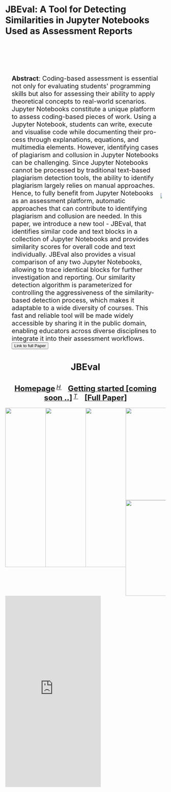 <style>
  .container {
    display: flex;
    align-items: center;
    justify-content: center;
  }
  
  img {
    max-width: 25%;
    max-height:15%;
    float: left;
  }
  
  .text {
    font-size: 20px;
    padding-left: 20px;
    padding-top: 20%;
    float: left;
  }
  </style>

# JBEval: A Tool for Detecting Similarities in Jupyter Notebooks Used as Assessment Reports
<!--
**Abstract**: Coding-based assessment is essential not only for evaluating students' programming skills but also for assessing their ability to apply theoretical concepts to real-world scenarios. Jupyter Notebooks constitute a unique platform to assess coding-based pieces of work. Using a Jupyter Notebook, students can write, execute and visualise code while documenting their pro-cess through explanations, equations, and multimedia elements. However, identifying cases of plagiarism and collusion in Jupyter Notebooks can be challenging. Since Jupyter Notebooks cannot be processed by traditional text-based plagiarism detection tools, the ability to identify plagiarism largely relies on manual approaches. Hence, to fully benefit from Jupyter Notebooks as an assessment platform, automatic approaches that can contribute to identifying plagiarism and collusion are needed. In this paper, we introduce a new tool - JBEval, that identifies similar code and text blocks in a collection of Jupyter Notebooks and provides similarity scores for overall code and text individually. JBEval also provides a visual comparison of any two Jupyter Notebooks, allowing to trace identical blocks for further investigation and reporting. Our similarity detection algorithm is parameterized for controlling the aggressiveness of the similarity-based detection process, which makes it adaptable to a wide diversity of courses. This fast and reliable tool will be made widely accessible by sharing it in the public domain, enabling educators across diverse disciplines to integrate it into their assessment workflows.
<a href="https://ieeexplore.ieee.org/abstract/document/11016521">
  <button>Link to full Paper</button>
</a>
-->
<div class="container">
  <div class="text">
  <b>Abstract</b>: Coding-based assessment is essential not only for evaluating students' programming skills but also for assessing their ability to apply theoretical concepts to real-world scenarios. Jupyter Notebooks constitute a unique platform to assess coding-based pieces of work. Using a Jupyter Notebook, students can write, execute and visualise code while documenting their pro-cess through explanations, equations, and multimedia elements. However, identifying cases of plagiarism and collusion in Jupyter Notebooks can be challenging. Since Jupyter Notebooks cannot be processed by traditional text-based plagiarism detection tools, the ability to identify plagiarism largely relies on manual approaches. Hence, to fully benefit from Jupyter Notebooks as an assessment platform, automatic approaches that can contribute to identifying plagiarism and collusion are needed. In this paper, we introduce a new tool - JBEval, that identifies similar code and text blocks in a collection of Jupyter Notebooks and provides similarity scores for overall code and text individually. JBEval also provides a visual comparison of any two Jupyter Notebooks, allowing to trace identical blocks for further investigation and reporting. Our similarity detection algorithm is parameterized for controlling the aggressiveness of the similarity-based detection process, which makes it adaptable to a wide diversity of courses. This fast and reliable tool will be made widely accessible by sharing it in the public domain, enabling educators across diverse disciplines to integrate it into their assessment workflows.
    <a href="https://ieeexplore.ieee.org/abstract/document/11016521">
  <button>Link to full Paper</button>
</a>
  </div>
    <div class="image">
    <img src="https://JBEval.github.io/figures/Similarity_score_eq_2.png"/>
  </div>
</div>



<div align="center">
  <h1> JBEval</h1>
    <div>&nbsp;</div>
  <div align="center">
    <a href="https://JBEval.github.io"><b><font size="5">Homepage</font></b></a>
    <sup>
      <a href="https://JBEval.github.io">
        <i><font size="4">H</font></i>
      </a>
    </sup>
    &nbsp;&nbsp;&nbsp;&nbsp;
    <a href="https://JBEval.github.io"><b><font size="5">Getting started [coming soon ..]</font></b></a>
    <sup>
      <a href="https://JBEval.github.io">
        <i><font size="4">T</font></i>
      </a>
    </sup>
    &nbsp;&nbsp;&nbsp;&nbsp;
    <a href="https://ieeexplore.ieee.org/abstract/document/11016521"><b><font size="5">[Full Paper]</font></b></a>
</div>
<div>&nbsp;</div>
  
  <img src="https://JBEval.github.io/figures/Block_Matching_viz_2.png" height="500"/>
  <img src="https://JBEval.github.io/figures/Block_matching_1.png" height="500"/>

  <img src="https://JBEval.github.io/figures/Similarity_Sjw_line_matching.png" height="500"/>

  <img src="https://JBEval.github.io/figures/Score_30x80.png" height="290"/>
  <img src="https://JBEval.github.io/figures/Score_30x80_binary.png" height="300"/>

</div>


<embed src="https://JBEval.github.io/files/Educon2025_Presentation.pdf" height="600">

<!--
<embed src="https://JBEval.github.io/files/Educon2025_Presentation.pdf" width="500" height="375" 
 type="application/pdf">
 -->
